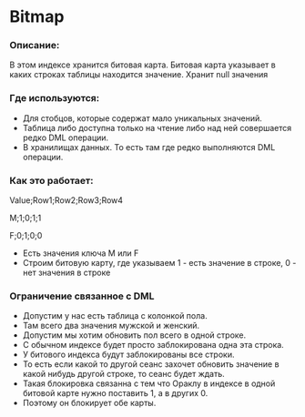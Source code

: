 # Bitmap

### Описание: 	
В этом индексе хранится битовая карта. Битовая карта указывает в каких строках таблицы находится значение. 
Хранит null значения

### Где используются:
  - Для стобцов, которые содержат мало уникальных значений.
  - Таблица либо доступна только на чтение либо над ней совершается редко DML операции.
  - В хранилищах данных. То есть там где редко выполняются DML операции.

### Как это работает:
Value;Row1;Row2;Row3;Row4

M;1;0;1;1

F;0;1;0;0
  
  - Есть значения ключа M или F
  - Строим битовую карту, где указываем 1 - есть значение в строке, 0 - нет значения в строке

### Ограничение связанное с DML
  - Допустим у нас есть таблица с колонкой пола. 
  - Там всего два значения мужской и женский.
  - Допустим мы хотим обновить пол всего в одной строке.
  - С обычном индексе будет просто заблокирована одна эта строка.
  - У битового индекса будут заблокированы все строки.
  - То есть если какой то другой сеанс захочет обновить значение в какой нибудь другой строке, то сеанс будет ждать.
  - Такая блокировка связанна с тем что Ораклу в индексе в одной битовой карте нужно поставить 1, а в других 0. 
  - Поэтому он блокирует обе карты. 



